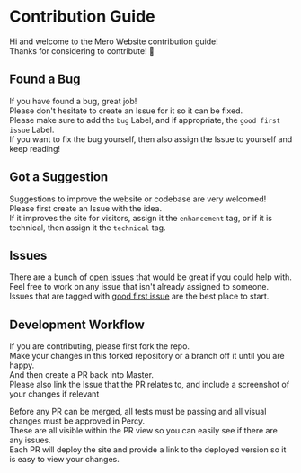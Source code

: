 # Contribution Guide

Hi and welcome to the Mero Website contribution guide!  
Thanks for considering to contribute! :tada:

## Found a Bug

If you have found a bug, great job!  
Please don't hesitate to create an Issue for it so it can be fixed.  
Please make sure to add the `bug` Label, and if appropriate, the `good first issue` Label.  
If you want to fix the bug yourself, then also assign the Issue to yourself and keep reading!

## Got a Suggestion

Suggestions to improve the website or codebase are very welcomed!  
Please first create an Issue with the idea.  
If it improves the site for visitors, assign it the `enhancement` tag, or if it is technical, then assign it the `technical` tag.

## Issues

There are a bunch of [open issues](https://github.com/merofinance/webapp/issues) that would be great if you could help with.  
Feel free to work on any issue that isn't already assigned to someone.  
Issues that are tagged with [good first issue](https://github.com/merofinance/webapp/labels/good%20first%20issue) are the best place to start.

## Development Workflow

If you are contributing, please first fork the repo.  
Make your changes in this forked repository or a branch off it until you are happy.  
And then create a PR back into Master.  
Please also link the Issue that the PR relates to, and include a screenshot of your changes if relevant

Before any PR can be merged, all tests must be passing and all visual changes must be approved in Percy.  
These are all visible within the PR view so you can easily see if there are any issues.  
Each PR will deploy the site and provide a link to the deployed version so it is easy to view your changes.
